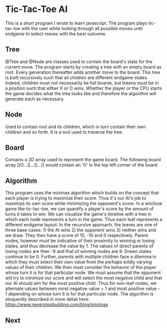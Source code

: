 # Tic-Tac-Toe AI
This is a short program I wrote to learn javascript. The program plays
tic-tac-toe with the user while looking through all possible moves until
endgame to select moves with the best outcome.

## Tree
@Tree and @Node are classes used to contain the board's state for the current
move. The program starts by creating a tree with an empty board as root. Every
generation thereafter adds another move to the board. This tree is built
recursively such that all children are different endgame states. Indeed,
children must not necessarily be full boards, but tokens must be in a position
such that either X or O wins.
Whether the player or the CPU starts the game decides what the tree looks like and therefore the algorithm will generate each as necessary.

## Node
Used to contain root and its children, which in turn contain their own children
and so forth. It is a tool used to traverse the tree.

## Board
Contains a 2D array used to represent the game board. The following board array
\[\[O...\]\[...\]\[...\]\] would contain an 'O' in the top left corner of the
board

## Algorithm
This program uses the minimax algorithm which builds on the concept that each player is trying to maximize their score. Thus it's our AI's job to maximize its own score while minimizing the opponent's score. In a win/lose game like tic-tac-toe, we can quantify a player's score by the amount of turns it takes to win.
We can visualize the game's timeline with a tree in which each node represents a turn in the game. Thus each leaf represents a different endgame layout. In the recursive approach, the leaves are one of three base cases: 1) the AI wins 2) the opponent wins 3) neither wins and we draw. They then have a score of 10, -10 and 0 respectively. Parent nodes, however must be indicative of their proximity to winning or losing states, and thus decrease the value by 1. The values of direct parents of losing nodes are then -9 and that of winning nodes are 9. Drawn states continue to be 0. 
Further, parents with multiple children face a dilemma in which they must select their own value from the perhaps wildly varying values of their children. We then must consider the behavior of the player whose turn it is for that particular node. We must assume that the opponent will try to minimize our score and will select the most negative child and that our AI should aim for the most positive child. Thus for non-leaf nodes, we alternate values between most negative value + 1 and most positive value - 1 depending on whose turn it is for that particular node.
The algorithm is eloquently described in more detail here: https://www.neverstopbuilding.com/blog/minimax

## Next